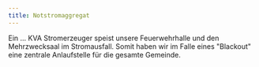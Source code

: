 ```yaml
---
title: Notstromaggregat
---
```


Ein ... KVA Stromerzeuger speist unsere Feuerwehrhalle und den Mehrzwecksaal im Stromausfall. Somit haben wir im Falle eines "Blackout" eine zentrale Anlaufstelle für die gesamte Gemeinde.